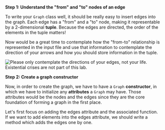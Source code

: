 <!--title={Initializing the Graph: Adding the Edges}-->

<!--badges={Python:7,Algorithms:15}-->

<!--concepts={directedGraphs, introToGraphs, useOfGraphs}-->

**Step 1: Understand the "from" and "to" nodes of an edge**

To write your `Graph` class well, it should be really easy to insert edges into the graph. Each edge has a "from" and a "to" node, making it representable by a 2-dimensional **tuple**. Because the edges are directed, the order of the elements in the tuple matters!

Now would be a great time to contemplate how the "from-to" relationship is represented in the input file and use that information to contemplate the direction of your arrows and how you should store information in the tuple.

![Please only contemplate the directions of your edges, not your life. Existential crises are not part of this lab.](https://images.pexels.com/photos/38640/directory-traffic-note-shield-38640.jpeg?auto=compress&cs=tinysrgb&dpr=2&h=750&w=1260)

**Step 2: Create a graph constructor**

Now, in order to create the graph, we have to have a `Graph` **constructor**, in which we have to initialize any **attributes** a `Graph` may have. Those attributes would be the nodes and the edges since they are the core foundation of forming a graph in the first place. 

Let's first focus on adding the edges attribute and the associated function. If we want to add elements into the edges attribute, we should write a method which adds the edges one by one.

